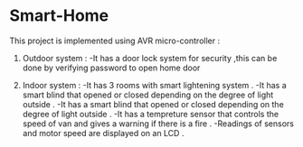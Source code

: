 # Smart-Home
This project is implemented using AVR micro-controller :

1. Outdoor system :   -It has a door lock system for security ,this can be done by verifying password to open home door 


2. Indoor system :   -It has 3 rooms with smart lightening system .   -It has a smart blind that opened or closed depending on the degree of light outside .   -It has a smart blind that opened or closed depending on the degree of light outside .   -It has a tempreture sensor that controls the speed of van and gives a warning if there is a fire .   -Readings of sensors and motor speed are displayed on an LCD .




